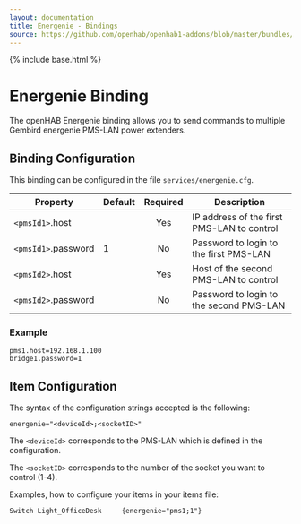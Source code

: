 ```yaml
---
layout: documentation
title: Energenie - Bindings
source: https://github.com/openhab/openhab1-addons/blob/master/bundles/binding/org.openhab.binding.energenie/README.md
---
```


<!-- Attention authors: Do not edit directly. Please add your changes to the appropriate source repository -->

{% include base.html %}

# Energenie Binding

The openHAB Energenie binding allows you to send commands to multiple Gembird energenie PMS-LAN power extenders.

## Binding Configuration

This binding can be configured in the file `services/energenie.cfg`.

| Property | Default | Required | Description |
|----------|---------|:--------:|-------------|
| `<pmsId1>`.host |  |   Yes    | IP address of the first PMS-LAN to control |
| `<pmsId1>`.password | 1 |   No    | Password to login to the first PMS-LAN |
| `<pmsId2>`.host |  |   Yes    | Host of the second PMS-LAN to control |
| `<pmsId2>`.password | |   No  | Password to login to the second PMS-LAN |

### Example

```
pms1.host=192.168.1.100
bridge1.password=1
```

## Item Configuration

The syntax of the configuration strings accepted is the following:

```
energenie="<deviceId>;<socketID>"
```

The `<deviceId>` corresponds to the PMS-LAN which is defined in the configuration.

The `<socketID>` corresponds to the number of the socket you want to control (1-4).

Examples, how to configure your items in your items file:

```
Switch Light_OfficeDesk     {energenie="pms1;1"}
```
